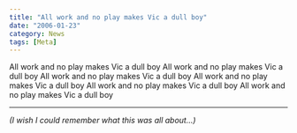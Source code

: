 ```yaml
---
title: "All work and no play makes Vic a dull boy"
date: "2006-01-23"
category: News
tags: [Meta]
---
```


All work and no play makes Vic a dull boy All work and no play makes Vic a dull boy All work and no play makes Vic a dull boy All work and no play makes Vic a dull boy All work and no play makes Vic a dull boy All work and no play makes Vic a dull boy

***

_(I wish I could remember what this was all about...)_

